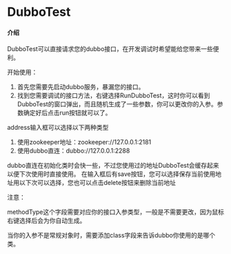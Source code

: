 # DubboTest

#### 介绍

DubboTest可以直接请求您的dubbo接口，在开发调试时希望能给您带来一些便利。

开始使用：
1. 首先您需要先启动dubbo服务，暴漏您的接口。
2. 找到您需要调试的接口方法，右键选择RunDubboTest，这时你可以看到DubboTest的窗口弹出，而且随机生成了一些参数，你可以更改你的入参。参数确定好后点击run按钮就可以了。

address输入框可以选择以下两种类型
1. 使用zookeeper地址：zookeeper://127.0.0.1:2181
2. 使用dubbo直连：dubbo://127.0.0.1:2288

dubbo直连在初始化类时会快一些，不过您使用过的地址DubboTest会缓存起来以便下次使用时直接使用。
在输入框后有save按钮，您可以选择保存当前使用地址用以下次可以选择，您也可以点击delete按钮来删除当前地址

注意：

methodType这个字段需要对应你的接口入参类型，一般是不需要更改，因为鼠标右键选择后会为你自动生成。

当你的入参不是常规对象时，需要添加class字段来告诉dubbo你使用的是哪个类。
